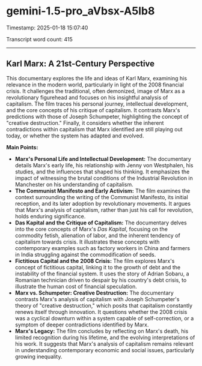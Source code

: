 # gemini-1.5-pro_aVbsx-A5lb8

Timestamp: 2025-01-18 15:07:40

Transcript word count: 415

---

## Karl Marx: A 21st-Century Perspective

This documentary explores the life and ideas of Karl Marx, examining his relevance in the modern world, particularly in light of the 2008 financial crisis. It challenges the traditional, often demonized, image of Marx as a revolutionary figurehead and focuses on his insightful analysis of capitalism. The film traces his personal journey, intellectual development, and the core concepts of his critique of capitalism.  It contrasts Marx's predictions with those of Joseph Schumpeter, highlighting the concept of "creative destruction." Finally, it considers whether the inherent contradictions within capitalism that Marx identified are still playing out today, or whether the system has adapted and evolved.

**Main Points:**

* **Marx's Personal Life and Intellectual Development:**  The documentary details Marx's early life, his relationship with Jenny von Westphalen, his studies, and the influences that shaped his thinking.  It emphasizes the impact of witnessing the brutal conditions of the Industrial Revolution in Manchester on his understanding of capitalism.
* **The Communist Manifesto and Early Activism:** The film examines the context surrounding the writing of the Communist Manifesto, its initial reception, and its later adoption by revolutionary movements. It argues that Marx's analysis of capitalism, rather than just his call for revolution, holds enduring significance.
* **Das Kapital and the Critique of Capitalism:**  The documentary delves into the core concepts of Marx's *Das Kapital*, focusing on the commodity fetish, alienation of labor, and the inherent tendency of capitalism towards crisis. It illustrates these concepts with contemporary examples such as factory workers in China and farmers in India struggling against the commodification of seeds.
* **Fictitious Capital and the 2008 Crisis:** The film explores Marx's concept of fictitious capital, linking it to the growth of debt and the instability of the financial system. It uses the story of Adrian Sobaru, a Romanian technician driven to despair by his country's debt crisis, to illustrate the human cost of financial speculation.
* **Marx vs. Schumpeter: Creative Destruction:**  The documentary contrasts Marx's analysis of capitalism with Joseph Schumpeter's theory of "creative destruction," which posits that capitalism constantly renews itself through innovation.  It questions whether the 2008 crisis was a cyclical downturn within a system capable of self-correction, or a symptom of deeper contradictions identified by Marx.
* **Marx's Legacy:** The film concludes by reflecting on Marx's death, his limited recognition during his lifetime, and the evolving interpretations of his work.  It suggests that Marx's analysis of capitalism remains relevant in understanding contemporary economic and social issues, particularly growing inequality.
